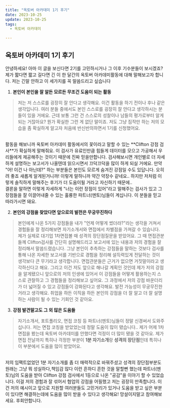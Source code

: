 ```yaml
---
title: "옥토버 아카데미 1기 후기"
date: 2023-10-25
update: 2023-10-25
tags:
  - 옥토버 아카데미

---
```


## 옥토버 아카데미 1기 후기 

안녕하세요! 아마 이 글을 보신다면 2기를 고민하시거나 그 이후 기수분들이 보시겠죠?
<br>제가 짧다면 짧고 길다면 긴 이 한 달간의 옥토버 아카데미활동에 대해 말해보고자 합니다.
저는 긴말 안하고 이 세가지를 꼭 말씀드리고 싶습니다

1. **본인이 본인을 잘 알든 모르든 무조건 도움이 되는 활동**

> 저는 저 스스로를 굉장히 잘 안다고 생각해요. 이건 활동을 하기 전이나 후나 같은 생각입니다. 여러 분들 중에서도 본인 스스로를 굉장히 잘 안다고 생각하시는 분들이 있을 거에요. 근데 보통 그런 건 스스로의 성찰이나 남들의 평가로부터 알게되는 거잖아요? 뭔가 확실한 그런 게 없단 말이죠. 저도 그냥 짐작만 하는 저의 모습을 좀 확실하게 알고자 처음에 반신반의하면서 1기를 신청했어요.
<br>
활동을 해보니까 옥토버 아카데미 활동에서의 꽃이라고 말할 수 있는 **Clifton 강점 검사**가 확실하게 말해줘요. 이 검사가 유료인만큼 힘들게 데이터를 모으고 가공해서 우리들에게 제공해주는 것이기 때문에 진짜 믿을만합니다. 검사해보시면 개인별로 더 자세하게 설명하는 보고서가 나올텐데 읽으시면서 끄덕끄덕을 많이 하게 되실 거에요. 만약 "어! 이건 나 아닌데?" 하는 부분들은 본인도 모르게 숨겨진 강점일 수도 있답니다. 오히려 좋죠 새롭게 알게된거니까!
이렇게 말하니까 약간 약장수 같네요.. 하지만 저처럼 이렇게 솔직하게 말해주는 후기가 더 도움이될 거라고 자신하기 때문에..
<br>
결론을 말하면 이렇게 자세하게 "너는 이런 장점이 있어"라고 말해주는 검사가 있고 그 장점들을 잘 이끌어내줄 수 있는 훌륭한 파트너(멘토)님들이 계십니다. 이 분들을 믿고 따라가시면 돼요.




2. **본인의 강점을 찾았다면 앞으로의 발전은 무궁무진하다**

> 본인에게 나온 5가지 강점들을 내가 "언제 어떻게 썼더라?"라는 생각을 거쳐서 경험들을 잘 정리해보면 자기소개서와 면접에서 차별점을 가져갈 수 있습니다. 제가 실제로 대기업 1차면접볼 때 성격의 장단점질문을 받았어요. 그 때 면접관분들께 Clifton검사를 간단히 설명해드리고 보고서에 있는 내용과 저의 경험을 잘 정리해서 말씀드렸습니다. 그냥 본인이 추측하는 강점들을 말하는 것보다 검사를 통해 나온 자세한 보고서를 기반으로 경험을 정리해 설득력있게 전달하는 것이 생각보다 큰 무기라고 생각합니다. 면접관분들은 근거가 없으면 거짓말이라고 생각하신다고 해요. 
그리고 이건 저도 앞으로 해나갈 계획인 것인데 제가 저의 강점을 알게됐으니 앞으로의 저의 인생에 있어서 이 강점들을 어떻게 활용하는지 스스로 관찰하고 그 경험들을 정리해보고 싶어요. 그 과정에서 저의 강점 바운더리가 더 넓어질 수 있고 강점들이 강화된다고 생각해요. 발전 가능성이 무궁무진한거라고 생각해요. 취업을 하든 이직을 하든 본인의 강점을 더 잘 알고 더 잘 설명하는 사람이 될 수 있는 기회인 것 같아요.

3. **강점 발견말고도 그 외 많은 도움들**

> 자기소개서, 포트폴리오, 면접 코칭 등 파트너(멘토)님들이 정말 신경써서 도와주십니다. 저는 면접 코칭을 받았었는데 정말 도움이 많이 됐습니다.. 제가 어제 1차 면접을 봤는데 옥토버 아카데미를 안했다면 걱정이 더 많이 됐을 것 같아요. 제가 면접 전날까지 특히나 걱정한 부분이 **1분 자기소개**랑 **성격의 장단점**인데 특히나 이 부분에서 도움을 많이 받았어요.
<br>
저의 임팩트없었던 1분 자기소개를 좀 더 매력적으로 바꿔주셨고 성격의 장단점부분도 원래는 그냥 뭐 성실하다,책임감 많다 이런 흔하디 흔한 것을 말할뻔 했는데 파트너(멘토)님의 도움을 받아 Clifton 강점 검사에서 1등으로 나온 "공감"을 이야기 할 수 있었습니다. 이걸 저의 경험과 잘 섞어서 협업의 강점을 어필했고 저는 굉장히 만족합니다. 이건 저의 예시이고 앞으로 지원할 여러분들도 고민거리가 있거나 도움을 받고 싶은 부분이 있다면 해결하는데에 도움을 많이 받을 수 있다고 생각해요! 망설이지말고 참여해보세요. 후회안합니다.

